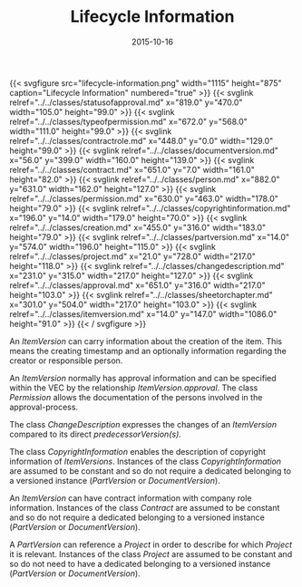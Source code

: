 ﻿---
title: Lifecycle Information
toc: false
type: specs
layout: diagram
date: "2015-10-16"
draft: false
specification: VEC
version: 1.1.2
documentType: "Recommendation"
elementType: Diagram
classes:
  - StatusOfApproval
  - TypeOfPermission
  - ContractRole
  - DocumentVersion
  - Contract
  - Person
  - Permission
  - CopyrightInformation
  - Creation
  - PartVersion
  - Project
  - ChangeDescription
  - Approval
  - SheetOrChapter
  - ItemVersion
menu:
  VEC-1.1.2:    
    parent: pdm-information
    identifier: pdm-information/lifecycle-information
    weight: 1002001 

# Prev/next pager order (if `docs_section_pager` enabled in `params.toml`)
weight: 1002001
---
{{< svgfigure src="lifecycle-information.png" width="1115" height="875" caption="Lifecycle Information" numbered="true" >}}
  {{< svglink relref="../../classes/statusofapproval.md" x="819.0" y="470.0" width="105.0" height="99.0" >}}
  {{< svglink relref="../../classes/typeofpermission.md" x="672.0" y="568.0" width="111.0" height="99.0" >}}
  {{< svglink relref="../../classes/contractrole.md" x="448.0" y="0.0" width="129.0" height="99.0" >}}
  {{< svglink relref="../../classes/documentversion.md" x="56.0" y="399.0" width="160.0" height="139.0" >}}
  {{< svglink relref="../../classes/contract.md" x="651.0" y="7.0" width="161.0" height="82.0" >}}
  {{< svglink relref="../../classes/person.md" x="882.0" y="631.0" width="162.0" height="127.0" >}}
  {{< svglink relref="../../classes/permission.md" x="630.0" y="463.0" width="178.0" height="79.0" >}}
  {{< svglink relref="../../classes/copyrightinformation.md" x="196.0" y="14.0" width="179.0" height="70.0" >}}
  {{< svglink relref="../../classes/creation.md" x="455.0" y="316.0" width="183.0" height="79.0" >}}
  {{< svglink relref="../../classes/partversion.md" x="14.0" y="574.0" width="196.0" height="115.0" >}}
  {{< svglink relref="../../classes/project.md" x="21.0" y="728.0" width="217.0" height="118.0" >}}
  {{< svglink relref="../../classes/changedescription.md" x="231.0" y="315.0" width="217.0" height="127.0" >}}
  {{< svglink relref="../../classes/approval.md" x="651.0" y="316.0" width="217.0" height="103.0" >}}
  {{< svglink relref="../../classes/sheetorchapter.md" x="301.0" y="504.0" width="217.0" height="103.0" >}}
  {{< svglink relref="../../classes/itemversion.md" x="14.0" y="147.0" width="1086.0" height="91.0" >}}
{{< / svgfigure >}}
<p> An <i>ItemVersion</i> can carry information about the creation of the item. This means the creating timestamp and an optionally information regarding the creator or responsible person.     </p>      <p> An <i>ItemVersion</i> normally has approval information and can be specified within the VEC by the relationship <i>ItemVersion.approval</i>. The class <i>Permission</i> allows the documentation of the persons involved in the approval-process.     </p>      <p> The class <i>ChangeDescription</i> expresses the changes of an <i>ItemVersion</i> compared to its direct <i>predecessorVersion(s).</i>     </p>      <p> The class <i>CopyrightInformation</i> enables the description of copyright information of <i>ItemVersions</i>. Instances of the class <i>CopyrightInformation</i> are assumed to be constant and so do not require a dedicated belonging to a versioned instance (<i>PartVersion</i> or <i>DocumentVersion</i>).     </p>      <p> An <i>ItemVersion</i> can have contract information with company role information. Instances of the class <i>Contract</i> are assumed to be constant and so do not require a dedicated belonging to a versioned instance (<i>PartVersion</i> or <i>DocumentVersion</i>).     </p>      <p> A <i>PartVersion</i> can reference a <i>Project</i> in order to describe for which <i>Project</i> it is relevant. Instances of the class <i>Project</i> are assumed to be constant and so do not need to have a dedicated belonging to a versioned instance (<i>PartVersion</i> or <i>DocumentVersion</i>).      </p>